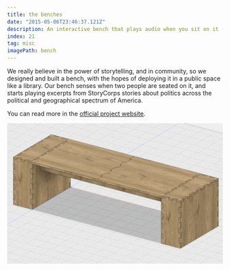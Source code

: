 ```yaml
---
title: the benches
date: "2015-05-06T23:46:37.121Z"
description: An interactive bench that plays audio when you sit on it (Media Lab class project).
index: 21
tag: misc
imagePath: bench
---
```


We really believe in the power of storytelling, and in community, so we designed and built a bench, with the hopes of deploying it in a public space like a library. Our bench senses when two people are seated on it, and starts playing excerpts from StoryCorps stories about politics across the political and geographical spectrum of America.

You can read more in the <a href="https://thebenches.media.mit.edu/" target="_blank">official project website</a>.

![altcaption](GIF.gif)
